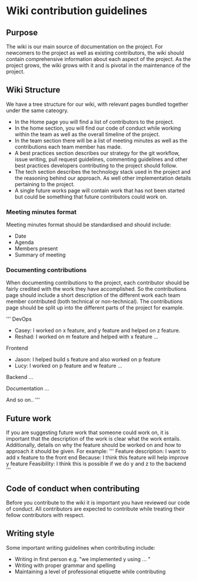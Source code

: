 # Wiki contribution guidelines 

## Purpose 
The wiki is our main source of documentation on the project. For newcomers to the project as well as existing contributors, the wiki should contain comprehensive information about each aspect of the project. As the project grows, the wiki grows with it and is pivotal in the maintenance of the project. 

## Wiki Structure 
We have a tree structure for our wiki, with relevant pages bundled together under the same cateogry. 
* In the Home page you will find a list of contributors to the project. 
* In the home section, you will find our code of conduct while working within the team as well as the overall timeline of the project. 
* In the team section there will be a list of meeting minutes as well as the contributions each team member has made. 
* A best practices section describes our strategy for the git workflow, issue writing, pull request guidelines, commenting guidelines and other best practices developers contributing to the project should follow. 
* The tech section describes the technology stack used in the project and the reasoning behind our approach. As well other implementation details pertaining to the project. 
* A single future works page will contain work that has not been started but could be something that future contributors could work on.


### Meeting minutes format
Meeting minutes format should be standardised and should include:
* Date
* Agenda
* Members present 
* Summary of meeting

### Documenting contributions 
When documenting contributions to the project, each contributor should be fairly credited with the work they have accomplished. So the contributions page should include a short description of the different work each team member contributed (both technical or non-technical). The contributions page should be split up into the different parts of the project for example. 

'''
DevOps 
- Casey: I worked on x feature, and y feature and helped on z feature.
- Reshad: I worked on m feature and helped with x feature 
... 

Frontend 
- Jason: I helped build s feature and also worked on p feature
- Lucy: I worked on p feature and w feature 
...

Backend
...

Documentation
...

And so on..
'''

## Future work
If you are suggesting future work that someone could work on, it is important that the description of the work is clear what the work entails. Additionally, details on why the feature should be worked on and how to approach it should be given. For example:
 '''
 Feature description: I want to add x feature to the front end 
 Because: I think this feature will help improve y feature
 Feasibility: I think this is possible if we do y and z to the backend 
 ''' 

 ## Code of conduct when contributing 
 Before you contribute to the wiki it is important you have reviewed our code of conduct. All contributors are expected to contribute while treating their fellow contributors with respect. 

 ## Writing style 
 Some important writing guidelines when contributing include:
 * Writing in first person e.g. "we implemented y using ... "
 * Writing with proper grammar and spelling 
 * Maintaining a level of professional etiquette while contributing 

 


